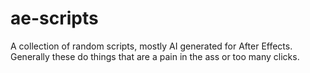 # ae-scripts
A collection of random scripts, mostly AI generated for After Effects. Generally these do things that are a pain in the ass or too many clicks.
